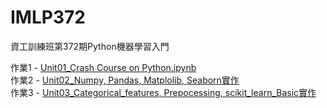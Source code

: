 # IMLP372
資工訓練班第372期Python機器學習入門

作業1 - [Unit01_Crash Course on Python.ipynb](https://github.com/kuanyisung/IMLP372/blob/main/Unit01_Crash%20Course%20on%20Python.ipynb)<br>
作業2 - [Unit02_Numpy, Pandas, Matplolib, Seaborn實作](https://github.com/kuanyisung/IMLP372/tree/main/unit02)<br>
作業3 - [Unit03_Categorical_features, Prepocessing, scikit_learn_Basic實作](https://github.com/kuanyisung/IMLP372/tree/main/unit03)
